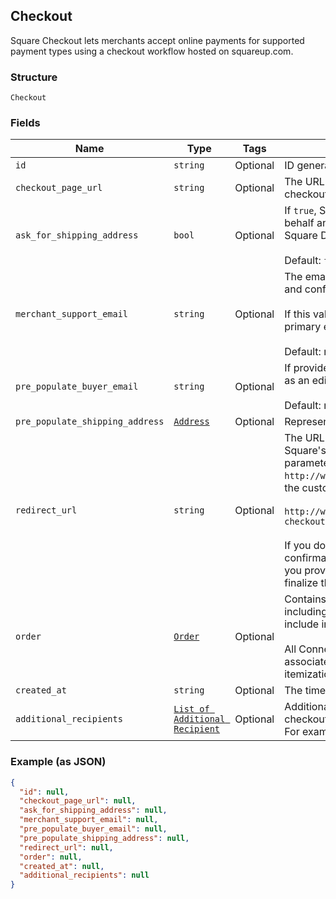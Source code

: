 ## Checkout

Square Checkout lets merchants accept online payments for supported
payment types using a checkout workflow hosted on squareup.com.

### Structure

`Checkout`

### Fields

| Name | Type | Tags | Description |
|  --- | --- | --- | --- |
| `id` | `string` | Optional | ID generated by Square Checkout when a new checkout is requested. |
| `checkout_page_url` | `string` | Optional | The URL that the buyer's browser should be redirected to after the<br>checkout is completed. |
| `ask_for_shipping_address` | `bool` | Optional | If `true`, Square Checkout will collect shipping information on your<br>behalf and store that information with the transaction information in your<br>Square Dashboard.<br><br>Default: `false`. |
| `merchant_support_email` | `string` | Optional | The email address to display on the Square Checkout confirmation page<br>and confirmation email that the buyer can use to contact the merchant.<br><br>If this value is not set, the confirmation page and email will display the<br>primary email address associated with the merchant's Square account.<br><br>Default: none; only exists if explicitly set. |
| `pre_populate_buyer_email` | `string` | Optional | If provided, the buyer's email is pre-populated on the checkout page<br>as an editable text field.<br><br>Default: none; only exists if explicitly set. |
| `pre_populate_shipping_address` | [`Address`](/doc/models/address.md) | Optional | Represents a physical address. |
| `redirect_url` | `string` | Optional | The URL to redirect to after checkout is completed with `checkoutId`,<br>Square's `orderId`, `transactionId`, and `referenceId` appended as URL<br>parameters. For example, if the provided redirect_url is<br>`http://www.example.com/order-complete`, a successful transaction redirects<br>the customer to:<br><br>`http://www.example.com/order-complete?checkoutId=xxxxxx&orderId=xxxxxx&referenceId=xxxxxx&transactionId=xxxxxx`<br><br>If you do not provide a redirect URL, Square Checkout will display an order<br>confirmation page on your behalf; however Square strongly recommends that<br>you provide a redirect URL so you can verify the transaction results and<br>finalize the order through your existing/normal confirmation workflow. |
| `order` | [`Order`](/doc/models/order.md) | Optional | Contains all information related to a single order to process with Square,<br>including line items that specify the products to purchase. Order objects also<br>include information on any associated tenders, refunds, and returns.<br><br>All Connect V2 Transactions have all been converted to Orders including all associated<br>itemization data. |
| `created_at` | `string` | Optional | The time when the checkout was created, in RFC 3339 format. |
| `additional_recipients` | [`List of Additional Recipient`](/doc/models/additional-recipient.md) | Optional | Additional recipients (other than the merchant) receiving a portion of this checkout.<br>For example, fees assessed on the purchase by a third party integration. |

### Example (as JSON)

```json
{
  "id": null,
  "checkout_page_url": null,
  "ask_for_shipping_address": null,
  "merchant_support_email": null,
  "pre_populate_buyer_email": null,
  "pre_populate_shipping_address": null,
  "redirect_url": null,
  "order": null,
  "created_at": null,
  "additional_recipients": null
}
```

